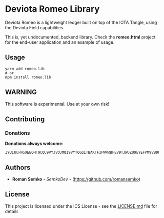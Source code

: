 # Deviota Romeo Library

Deviota Romeo is a lightweight ledger built on top of the IOTA Tangle,
using the Deviota Field capabilities.

This is, yet undocumented, backend library. Check the **romeo.html** project
for the end-user application and an example of usage.

## Usage

```
yarn add romeo.lib
# or
npm install romeo.lib
```

## WARNING

This software is experimental. Use at your own risk!

## Contributing

### Donations

**Donations always welcome**:

```
IYUIUCFNGOEEQHT9CQU9VYJVOJMQI9VYTQGQLTBAKTFIPWWRBFEV9TJWUZU9EYEFPM9VB9QYXTSMCDKMDABASVXPPX
```

## Authors

* **Roman Semko** - _SemkoDev_ - (https://github.com/romansemko)

## License

This project is licensed under the ICS License - see the [LICENSE.md](LICENSE.md) file for details

